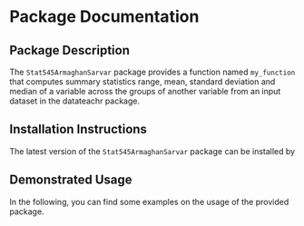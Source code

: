 Package Documentation
================

## Package Description

The `Stat545ArmaghanSarvar` package provides a function named
`my_function` that computes summary statistics range, mean, standard
deviation and median of a variable across the groups of another variable
from an input dataset in the datateachr package.

## Installation Instructions

The latest version of the `Stat545ArmaghanSarvar` package can be
installed by

## Demonstrated Usage

In the following, you can find some examples on the usage of the
provided package.
